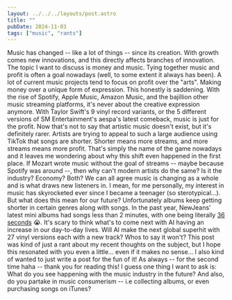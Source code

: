 ```yaml
---
layout: ../../../layouts/post.astro
title: ""
pubDate: 2024-11-03
tags: ["music", "rants"]
---
```


Music has changed -- like a lot of things -- since its creation. With growth comes new innovations, and this directly affects branches of innovation. The topic I want to discuss is money and music. Tying together music and profit is often a goal nowadays (well, to some extent it always has been). A lot of current music projects tend to focus on profit over the "arts". Making money over a unique form of expression. This honestly is saddening. With the rise of Spotify, Apple Music, Amazon Music, and the bajillion other music streaming platforms, it's never about the creative expression anymore. With Taylor Swift's 9 vinyl record variants, or the 5 different versions of SM Entertainment's aespa's latest comeback, music is just for the profit. Now that's not to say that artistic music doesn't exist, but it's definitely rarer. Artists are trying to appeal to such a large audience using TikTok that songs are shorter. Shorter means more streams, and more streams means more profit. That's simply the name of the game nowadays and it leaves me wondering about why this shift even happened in the first place. If Mozart wrote music without the goal of streams -- maybe because Spotify was around --, then why can't modern artists do the same? Is it the industry? Economy? Both? We can all agree music is changing as a whole and is what draws new listeners in. I mean, for me personally, my interest in music has skyrocketed ever since I became a teenager (so sterotypical...). But what does this mean for our future? Unfortunately albums keep getting shorter in certain genres along with songs. In the past year, NewJeans' latest mini albums had songs less than 2 minutes, with one being literally [36 seconds](https://www.youtube.com/watch?v=SXM1q0CTfew) 😭. It's scary to think what's to come next with AI having an increase in our day-to-day lives. Will AI make the next global superhit with 27 vinyl versions each with a new track? Whos to say it won't? This post was kind of just a rant about my recent thoughts on the subject, but I hope this resonated with you even a little... even if it makes no sense... I also kind of wanted to just write a post for the fun of it! As always -- for the second time haha -- thank you for reading this! I guess one thing I want to ask is: What do you see happening with the music industry in the future? And also, do you partake in music consumerism -- i.e collecting albums, or even purchasing songs on iTunes?
